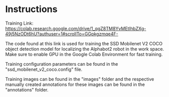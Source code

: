 # Instructions

Training Link: https://colab.research.google.com/drive/1_qgZ8TM8YvMEtIhbZXg-49j5NzODt6hU?authuser=1#scrollTo=GGpkgzmqe4F-

The code found at this link is used for training the SSD Mobilenet V2 COCO object detection model for localizing the Alphabot2 robot in the work space. Make sure to enable GPU in the Google Colab Environment for fast training.

Training configuration parameters can be found in the "ssd_mobilenet_v2_coco.config" file. 

Training images can be found in the "images" folder and the respective manually created annotations for these images can be found in the "annotations" folder.
